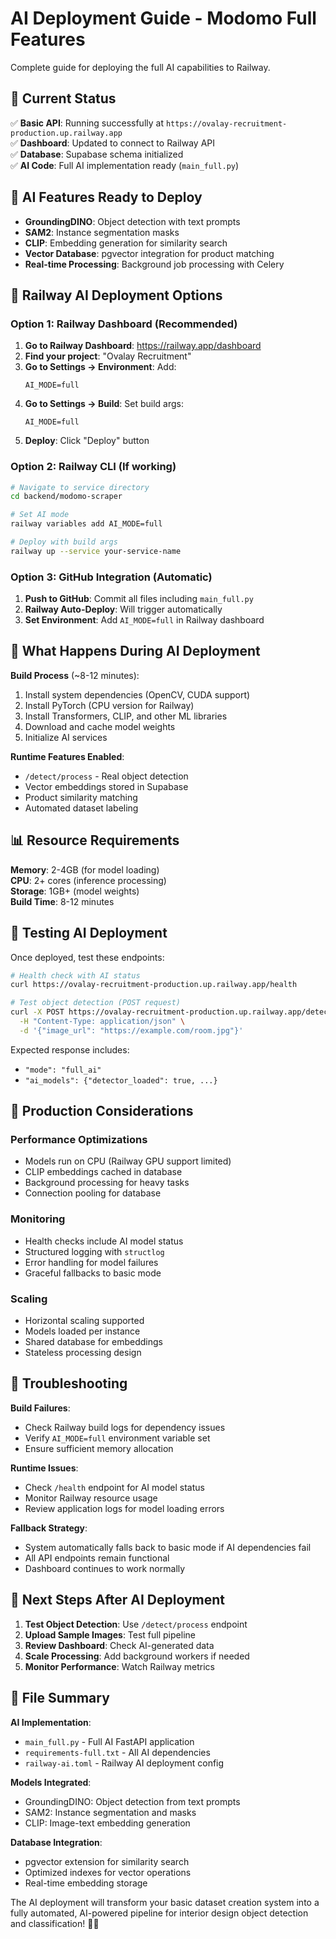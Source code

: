 # AI Deployment Guide - Modomo Full Features

Complete guide for deploying the full AI capabilities to Railway.

## 🎯 Current Status

✅ **Basic API**: Running successfully at `https://ovalay-recruitment-production.up.railway.app`  
✅ **Dashboard**: Updated to connect to Railway API  
✅ **Database**: Supabase schema initialized  
✅ **AI Code**: Full AI implementation ready (`main_full.py`)  

## 🤖 AI Features Ready to Deploy

- **GroundingDINO**: Object detection with text prompts
- **SAM2**: Instance segmentation masks
- **CLIP**: Embedding generation for similarity search
- **Vector Database**: pgvector integration for product matching
- **Real-time Processing**: Background job processing with Celery

## 🚀 Railway AI Deployment Options

### Option 1: Railway Dashboard (Recommended)

1. **Go to Railway Dashboard**: https://railway.app/dashboard
2. **Find your project**: "Ovalay Recruitment"
3. **Go to Settings → Environment**: Add:
   ```
   AI_MODE=full
   ```
4. **Go to Settings → Build**: Set build args:
   ```
   AI_MODE=full
   ```
5. **Deploy**: Click "Deploy" button

### Option 2: Railway CLI (If working)

```bash
# Navigate to service directory
cd backend/modomo-scraper

# Set AI mode
railway variables add AI_MODE=full

# Deploy with build args
railway up --service your-service-name
```

### Option 3: GitHub Integration (Automatic)

1. **Push to GitHub**: Commit all files including `main_full.py`
2. **Railway Auto-Deploy**: Will trigger automatically
3. **Set Environment**: Add `AI_MODE=full` in Railway dashboard

## 🔧 What Happens During AI Deployment

**Build Process** (~8-12 minutes):
1. Install system dependencies (OpenCV, CUDA support)
2. Install PyTorch (CPU version for Railway)
3. Install Transformers, CLIP, and other ML libraries
4. Download and cache model weights
5. Initialize AI services

**Runtime Features Enabled**:
- `/detect/process` - Real object detection
- Vector embeddings stored in Supabase
- Product similarity matching
- Automated dataset labeling

## 📊 Resource Requirements

**Memory**: 2-4GB (for model loading)  
**CPU**: 2+ cores (inference processing)  
**Storage**: 1GB+ (model weights)  
**Build Time**: 8-12 minutes  

## 🧪 Testing AI Deployment

Once deployed, test these endpoints:

```bash
# Health check with AI status
curl https://ovalay-recruitment-production.up.railway.app/health

# Test object detection (POST request)
curl -X POST https://ovalay-recruitment-production.up.railway.app/detect/process \
  -H "Content-Type: application/json" \
  -d '{"image_url": "https://example.com/room.jpg"}'
```

Expected response includes:
- `"mode": "full_ai"`
- `"ai_models": {"detector_loaded": true, ...}`

## 🎯 Production Considerations

### Performance Optimizations
- Models run on CPU (Railway GPU support limited)
- CLIP embeddings cached in database
- Background processing for heavy tasks
- Connection pooling for database

### Monitoring
- Health checks include AI model status
- Structured logging with `structlog`
- Error handling for model failures
- Graceful fallbacks to basic mode

### Scaling
- Horizontal scaling supported
- Models loaded per instance
- Shared database for embeddings
- Stateless processing design

## 🚨 Troubleshooting

**Build Failures**:
- Check Railway build logs for dependency issues
- Verify `AI_MODE=full` environment variable set
- Ensure sufficient memory allocation

**Runtime Issues**:
- Check `/health` endpoint for AI model status
- Monitor Railway resource usage
- Review application logs for model loading errors

**Fallback Strategy**:
- System automatically falls back to basic mode if AI dependencies fail
- All API endpoints remain functional
- Dashboard continues to work normally

## 🎉 Next Steps After AI Deployment

1. **Test Object Detection**: Use `/detect/process` endpoint
2. **Upload Sample Images**: Test full pipeline
3. **Review Dashboard**: Check AI-generated data
4. **Scale Processing**: Add background workers if needed
5. **Monitor Performance**: Watch Railway metrics

## 📝 File Summary

**AI Implementation**:
- `main_full.py` - Full AI FastAPI application
- `requirements-full.txt` - All AI dependencies
- `railway-ai.toml` - Railway AI deployment config

**Models Integrated**:
- GroundingDINO: Object detection from text prompts
- SAM2: Instance segmentation and masks  
- CLIP: Image-text embedding generation

**Database Integration**:
- pgvector extension for similarity search
- Optimized indexes for vector operations
- Real-time embedding storage

The AI deployment will transform your basic dataset creation system into a fully automated, AI-powered pipeline for interior design object detection and classification! 🤖✨